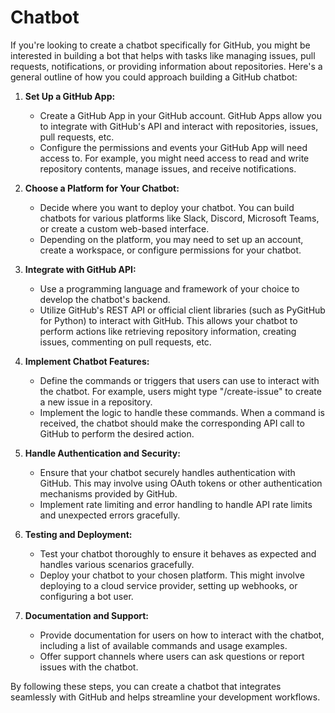 # Chatbot
If you're looking to create a chatbot specifically for GitHub, you might be interested in building a bot that helps with tasks like managing issues, pull requests, notifications, or providing information about repositories. Here's a general outline of how you could approach building a GitHub chatbot:

1. **Set Up a GitHub App:**
   - Create a GitHub App in your GitHub account. GitHub Apps allow you to integrate with GitHub's API and interact with repositories, issues, pull requests, etc.
   - Configure the permissions and events your GitHub App will need access to. For example, you might need access to read and write repository contents, manage issues, and receive notifications.

2. **Choose a Platform for Your Chatbot:**
   - Decide where you want to deploy your chatbot. You can build chatbots for various platforms like Slack, Discord, Microsoft Teams, or create a custom web-based interface.
   - Depending on the platform, you may need to set up an account, create a workspace, or configure permissions for your chatbot.

3. **Integrate with GitHub API:**
   - Use a programming language and framework of your choice to develop the chatbot's backend.
   - Utilize GitHub's REST API or official client libraries (such as PyGitHub for Python) to interact with GitHub. This allows your chatbot to perform actions like retrieving repository information, creating issues, commenting on pull requests, etc.

4. **Implement Chatbot Features:**
   - Define the commands or triggers that users can use to interact with the chatbot. For example, users might type "/create-issue" to create a new issue in a repository.
   - Implement the logic to handle these commands. When a command is received, the chatbot should make the corresponding API call to GitHub to perform the desired action.

5. **Handle Authentication and Security:**
   - Ensure that your chatbot securely handles authentication with GitHub. This may involve using OAuth tokens or other authentication mechanisms provided by GitHub.
   - Implement rate limiting and error handling to handle API rate limits and unexpected errors gracefully.

6. **Testing and Deployment:**
   - Test your chatbot thoroughly to ensure it behaves as expected and handles various scenarios gracefully.
   - Deploy your chatbot to your chosen platform. This might involve deploying to a cloud service provider, setting up webhooks, or configuring a bot user.

7. **Documentation and Support:**
   - Provide documentation for users on how to interact with the chatbot, including a list of available commands and usage examples.
   - Offer support channels where users can ask questions or report issues with the chatbot.

By following these steps, you can create a chatbot that integrates seamlessly with GitHub and helps streamline your development workflows.
